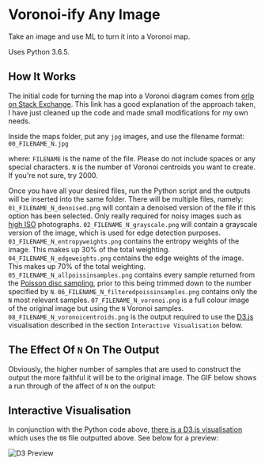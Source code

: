 # Voronoi-ify Any Image 
Take an image and use ML to turn it into a Voronoi map.

Uses Python 3.6.5.

## How It Works
The initial code for turning the map into a Voronoi diagram comes from [orlp on Stack Exchange](https://codegolf.stackexchange.com/a/50345). This link has a good explanation of the approach taken, I have just cleaned up the code and made small modifications for my own needs.

Inside the maps folder, put any `jpg` images, and use the filename format:
	`00_FILENAME_N.jpg`

where:
	`FILENAME` is the name of the file. Please do not include spaces or any special characters.
	`N` is the number of Voronoi centroids you want to create. If you're not sure, try 2000.
	
Once you have all your desired files, run the Python script and the outputs will be inserted into the same folder. There will be multiple files, namely:
	`01_FILENAME_N_denoised.png` will contain a denoised version of the file if this option has been selected. Only really required for noisy images such as [high ISO](https://photographylife.com/what-is-iso-in-photography) photographs.
	`02_FILENAME_N_grayscale.png` will contain a grayscale version of the image, which is used for edge detection purposes.
	`03_FILENAME_N_entropyweights.png` contains the entropy weights of the image. This makes up 30% of the total weighting.
	`04_FILENAME_N_edgeweights.png` contains the edge weights of the image. This makes up 70% of the total weighting.
	`05_FILENAME_N_allpoissinsamples.png` contains every sample returned from the [Poisson disc sampling](https://www.jasondavies.com/poisson-disc/), prior to this being trimmed down to the number specified by `N`.
	`06_FILENAME_N_filteredpoissinsamples.png` contains only the `N` most relevant samples.
	`07_FILENAME_N_voronoi.png` is a full colour image of the original image but using the `N` Voronoi samples.
	`08_FILENAME_N_voronoicentroids.png` is the output required to use the [D3.js](https://d3js.org/) visualisation described in the section `Interactive Visualisation` below.

## The Effect Of `N` On The Output	
Obviously, the higher number of samples that are used to construct the output the more faithful it will be to the original image. The GIF below shows a run through of the affect of `N` on the output:



## Interactive Visualisation
In conjunction with the Python code above, [there is a D3.js visualisation](https://bl.ocks.org/Cuahchic/db05dda3b9abc246ca478eb48ce08e6c) which uses the `08` file outputted above. See below for a preview:

![D3 Preview](https://github.com/Cuahchic/map-voronoi/tree/master/img/d3blocks_preview.PNG)
